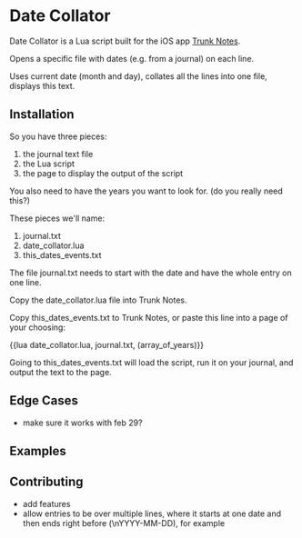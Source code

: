 
# Date Collator

Date Collator is a Lua script built for the iOS app [Trunk Notes](https://itunes.apple.com/us/app/trunk-notes/id302880785).

Opens a specific file with dates (e.g. from a journal) on each line.

Uses current date (month and day), collates all the lines into one file, displays this text.


## Installation

So you have three pieces:
1) the journal text file
2) the Lua script
3) the page to display the output of the script

You also need to have the years you want to look for. (do you really need this?)

These pieces we'll name:
1) journal.txt
2) date_collator.lua
3) this_dates_events.txt

The file journal.txt needs to start with the date and have the whole entry on one line.

Copy the date_collator.lua file into Trunk Notes.

Copy this_dates_events.txt to Trunk Notes, or paste this line into a page of your choosing:

{{lua date_collator.lua, journal.txt, (array_of_years)}}

Going to this_dates_events.txt will load the script, run it on your journal, and output the text to the page.


## Edge Cases
 - make sure it works with feb 29?

## Examples
## Contributing
 - add features
 - allow entries to be over multiple lines, where it starts at one date and then ends right before (\nYYYY-MM-DD), for example

